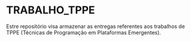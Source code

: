 # TRABALHO_TPPE

Estre repositório visa armazenar as entregas referentes aos trabalhos de TPPE (Técnicas de Programação em Plataformas Emergentes).